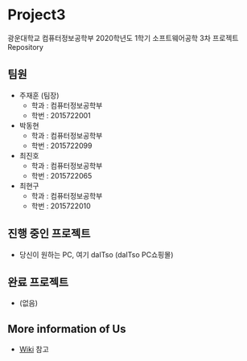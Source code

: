 # Project3
광운대학교 컴퓨터정보공학부 2020학년도 1학기 소프트웨어공학 3차 프로젝트 Repository

## 팀원
- 주재훈 (팀장)
    - 학과 : 컴퓨터정보공학부
    - 학번 : 2015722001
- 박동현
    - 학과 : 컴퓨터정보공학부
    - 학번 : 2015722099 
- 최진호
    - 학과 : 컴퓨터정보공학부
    - 학번 : 2015722065
- 최현구
    - 학과 : 컴퓨터정보공학부
    - 학번 : 2015722010
  
## 진행 중인 프로젝트
- 당신이 원하는 PC, 여기 daITso (daITso PC쇼핑몰)

## 완료 프로젝트
- (없음)

## More information of Us
- [Wiki](https://github.com/wogns7534/Project3/wiki) 참고
